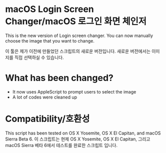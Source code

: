 # macOS Login Screen Changer/macOS 로그인 화면 체인저
This is the new version of Login screen changer. You can now manually choose the image that you want to change.

이 툴은 제가 이전에 만들었던 스크립트의 새로운 버전입니다. 새로운 버전에서는 이미지를 직접 선택하실 수 있습니다. 

# What has been changed?
- It now uses AppleScript to prompt users to select the image
- A lot of codes were cleaned up

# Compatibility/호환성
This script has been tested on OS X Yosemite, OS X El Capitan, and macOS Sierra Beta 6.
이 스크립트는 현제 OS X Yosemite, OS X El Capitan, 그리고 macOS Sierra 베타 6에서 테스트를 완료한 스크립트 입니다.
